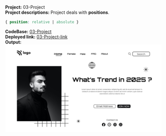 **Project:** 03-Project<br>
**Project descriptions:** Project deals with **positions**.<br>
```CSS
{ position: relative | absolute }
```
**CodeBase:** [03-Project](https://github.com/manishdashsharma/03-Project-HTML-CSS)<br>
**Deployed link:** [03-Project-link](https://manishdashsharma.github.io/03-Project-HTML-CSS/)<br>
**Output:**![03-Project](./output.png)&nbsp;
